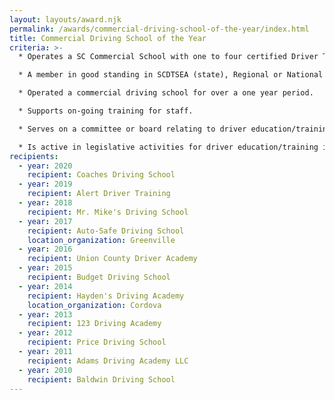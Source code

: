 ```yaml
---
layout: layouts/award.njk
permalink: /awards/commercial-driving-school-of-the-year/index.html
title: Commercial Driving School of the Year
criteria: >-
  * Operates a SC Commercial School with one to four certified Driver Training teachers.

  * A member in good standing in SCDTSEA (state), Regional or National Driver Training Organization.

  * Operated a commercial driving school for over a one year period.

  * Supports on-going training for staff.

  * Serves on a committee or board relating to driver education/training from a state or national organization.

  * Is active in legislative activities for driver education/training in the state of South Carolina.
recipients:
  - year: 2020
    recipient: Coaches Driving School
  - year: 2019
    recipient: Alert Driver Training
  - year: 2018
    recipient: Mr. Mike's Driving School
  - year: 2017
    recipient: Auto-Safe Driving School
    location_organization: Greenville
  - year: 2016
    recipient: Union County Driver Academy
  - year: 2015
    recipient: Budget Driving School
  - year: 2014
    recipient: Hayden's Driving Academy
    location_organization: Cordova
  - year: 2013
    recipient: 123 Driving Academy
  - year: 2012
    recipient: Price Driving School
  - year: 2011
    recipient: Adams Driving Academy LLC
  - year: 2010
    recipient: Baldwin Driving School
---
```

